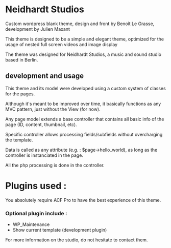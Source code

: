 # Neidhardt Studios

Custom wordpress blank theme, design and front by Benoît Le Grasse, development by Julien Maxant

This theme is designed to be a simple and elegant theme, optimized for the usage of nested full screen videos and image display

The theme was designed for Neidhardt Studios, a music and sound studio based in Berlin.

## development and usage

This theme and its model were developed using a custom system of classes for the pages.

Although it's meant to be improved over time, it basically functions as any MVC pattern, just without the View (for now).

Any page model extends a base controller that contains all basic info of the page (ID, content, thumbnail, etc).

Specific controller allows processing fields/subfields without overcharging the template.

Data is called as any attribute (e.g. : $page->hello_world), as long as the controller is instanciated in the page.

All the php processing is done in the controller.

# Plugins used :
You absolutely require ACF Pro to have the best experience of this theme.

### Optional plugin include :
- WP_Maintenance
- Show current template (development plugin)

For more information on the studio, do not hesitate to contact them.
